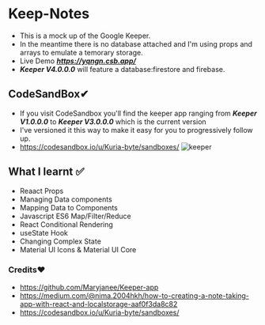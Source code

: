 # Keep-Notes
- This is a mock up of the Google Keeper.
- In the meantime there is no database attached and I'm using props and arrays to emulate a temorary storage.
- Live Demo ***https://yqngn.csb.app/***
- ***Keeper V4.0.0.0*** will feature a database:firestore and firebase.


## CodeSandBox✔
- If you visit CodeSandbox you'll find the keeper app ranging from ***Keeper V1.0.0.0*** to ***Keeper V3.0.0.0*** which is the current version
- I've versioned it this way to make it easy for you to progressively follow up.
- https://codesandbox.io/u/Kuria-byte/sandboxes/
![keeper](https://user-images.githubusercontent.com/61579772/85286444-448efd00-b4c5-11ea-917c-97545bb93a82.jpg)

## What I learnt ✅
- Reaact Props
- Managing Data components 
- Mapping Data to Components 
- Javascript ES6 Map/Filter/Reduce
- React Conditional Rendering 
- useState Hook
- Changing Complex State
- Material UI Icons & Material UI Core

### Credits❤
- https://github.com/Maryjanee/Keeper-app
- https://medium.com/@nima.2004hkh/how-to-creating-a-note-taking-app-with-react-and-localstorage-aaf0f3da8c82
- https://codesandbox.io/u/Kuria-byte/sandboxes/  
